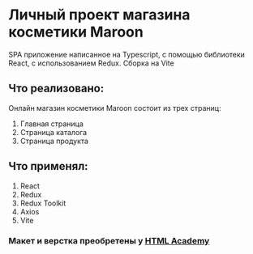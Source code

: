 # Личный проект магазина косметики Maroon
SPA приложение написанное на Typescript, с помощью библиотеки React, с использованием Redux. Сборка на Vite

## Что реализовано:
Онлайн магазин косметики Maroon состоит из трех страниц: 
1. Главная страница
2. Страница каталога
3. Страница продукта

## Что применял:
1. React
2. Redux
3. Redux Toolkit
4. Axios
5. Vite


### Макет и верстка преобретены у [HTML Academy](https://htmlacademy.ru/projects?_ga=2.60354222.220102962.1681035539-2106917507.1636362028)
